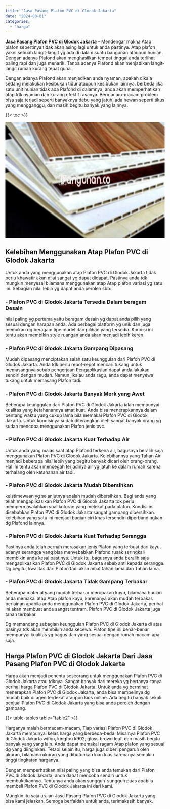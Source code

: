 ```yaml
---
title: "Jasa Pasang Plafon PVC di Glodok Jakarta"
date: "2024-08-01"
categories: 
  - "harga"
---
```


**Jasa Pasang Plafon PVC di Glodok Jakarta** – Mendengar makna Atap plafon sepertinya tidak akan asing lagi untuk anda pastinya. Atap plafon yakni sebuah langit-langit yg ada di dalam suatu bangunan ataupun hunian. Dengan adanya Plafond akan menghasilkan tempat tinggal anda terlihat paling rapi dan juga menarik. Tanpa adanya Plafond akan menjadikan langit-langit rumah kurang tepat guna.

Dengan adanya Plafond akan menjadikan anda nyaman, apakah dikala sedang melakukan kesibukan tidur ataupun kesibukan lainnya. berbeda jika satu unit hunian tidak ada Plafond di dalamnya, anda akan memperhatikan atap tdk nyaman dan kurang efektif rasanya. Bermacam-macam problem bisa saja terjadi seperti banyaknya debu yang jatuh, ada hewan seperti tikus yang mengganggu, dan masih begitu banyak yang lainnya.

{{< toc >}}

![Jasa Pasang Plafon PVC di Glodok Jakarta](/images/flafond-pvc-murah12.png)

## Kelebihan Menggunakan Atap Plafon PVC di Glodok Jakarta

Untuk anda yang menggunakan atap Plafon PVC di Glodok Jakarta tidak perlu khawatir akan nilai sangat yg dapat didapat. Pastinya anda tdk mungkin menyesal bilamana menggunakan atap Atap plafon variasi yg satu ini. Sebagian nilai lebih yg dapat anda peroleh sbb:

### \- Plafon PVC di Glodok Jakarta Tersedia Dalam beragam Desain

nilai paling yg pertama yaitu beragam desain yg dapat anda pilih yang sesuai dengan harapan anda. Ada berbagai platform yg unik dan juga memukau dg beragam tipe model dan pilihan yang tersedia. Kondisi ini tentu akan membikin style ruangan anda akan menjadi lebih keren.

### \- Plafon PVC di Glodok Jakarta Gampang Dipasang

Mudah dipasang menciptakan salah satu keunggulan dari Plafon PVC di Glodok Jakarta. Anda tdk perlu repot-repot mencari tukang untuk memasangnya sebab pengerjaan Pengaplikasian dapat anda lakukan sendiri dengan mudah. Namun jikalau anda ragu, anda dapat menyewa tukang untuk memasang Plafon tadi.

### \- Plafon PVC di Glodok Jakarta Banyak Merk yang Awet

Beberapa keunggulan dari Plafon PVC di Glodok Jakarta ialah mempunyai kualitas yang ketahanannya amat kuat. Anda bisa menerapkannya dalam bentang waktu yang cukup lama bila memakai Plafon PVC di Glodok Jakarta. Untuk kondisinya sudah diterangkan oleh sangat banyak orang yg sudah mencoba menggunakan Plafon jenis pvc.

### \- Plafon PVC di Glodok Jakarta Kuat Terhadap Air

Untuk anda yang malas saat atap Plafond terkena air, bagusnya beralih saja menggunakan Plafon PVC di Glodok Jakarta. Kelebihannya yang Tahan Air menjadi beberapa nilai lebih yang begitu banyak dicari oleh orang-orang. Hal ini tentu akan mencegah terjadinya air yg jatuh ke dalam rumah karena terhalang oleh ketahanan air tadi.

### \- Plafon PVC di Glodok Jakarta Mudah Dibersihkan

keistimewaan yg selanjutnya adalah mudah dibersihkan. Bagi anda yang telah mengaplikasikan Plafon PVC di Glodok Jakarta tdk perlu mempermasalahkan soal kotoran yang melekat pada plafon. Kondisi ini disebabkan Plafon PVC di Glodok Jakarta sangat gampang dibersihkan. kelebihan yang satu ini menjadi bagian ciri khas tersendiri diperbandingkan dg Plafond lainnya.

### \- Plafon PVC di Glodok Jakarta Kuat Terhadap Serangga

Pastinya anda telah pernah merasakan jenis Plafon yang terbuat dari kayu, adanya serangga yang bisa menyebabkan Plafond rusak seringkali membikin anda kesal pastinya. Untuk itu, bagusnya anda beralih saja mengaplikasikan Plafon PVC di Glodok Jakarta sebab anti kepada serangga. Dg begitu, kwalitas dari Plafon tadi akan amat tahan lama dan Tahan lama.

### \- Plafon PVC di Glodok Jakarta Tidak Gampang Terbakar

Beberapa material yang mudah terbakar merupakan kayu, bilamana hunian anda memakai atap Atap plafon kayu, karenanya akan mudah terbakar. berlainan apabila anda menggunakan Plafon PVC di Glodok Jakarta, perihal ini akan membuat anda sangat tentram. Plafon PVC di Glodok Jakarta juga tahan terbakar.

Dg memandang sebagian keunggulan Plafon PVC di Glodok Jakarta di atas pasinya tdk akan membikin anda kecewa. Plafon tipe ini benar-benar mempunyai kualitas yg bagus dan yang sesuai dengan rumah macam apa saja.

## Harga Plafon PVC di Glodok Jakarta Dari Jasa Pasang Plafon PVC di Glodok Jakarta

Harga akan menjadi penentu seseorang untuk menggunakan Plafon PVC di Glodok Jakarta atau tdknya. Sangat banyak dari mereka yg bertanya-tanya perihal harga Plafon PVC di Glodok Jakarta. Untuk anda yg berminat menerapkan Plafon PVC di Glodok Jakarta, anda bisa membelinya dg mudah baik di agen terdekat ataupun kios online. Ada begitu banyak sekali penjual Plafon PVC di Glodok Jakarta yang bisa anda peroleh dengan gampang.

{{< table-tables table="table2" >}}

Harganya malah bermacam-macam, Tiap variasi Plafon PVC di Glodok Jakarta mempunyai kelas harga yang berbeda-beda. Misalnya Plafon PVC di Glodok Jakarta wifon, kingfon k902, gloss brown leaf, dan masih begitu banyak yang yang lain. Anda dapat memakai ragam Atap plafon yang sesuai dg yang diinginkan. Tetapi selain itu, harga juga diberi pengaruh oleh ukuran, bilamana ukuran yang dibutuhkan kian luas karenanya semakin tinggi tingkatan harganya.

Dengan memperhatikan nilai paling yang bisa anda temukan dari Plafon PVC di Glodok Jakarta, anda dapat mencoba sendiri untuk membuktikannya. Tentunya anda akan sungguh-sungguh puas apabila membeli Plafon PVC di Glodok Jakarta ini dari kami.

Mungkin itu saja uraian Jasa Pasang Plafon PVC di Glodok Jakarta yang bisa kami jelaskan, Semoga berfaidah untuk anda, terimakasih banyak.
